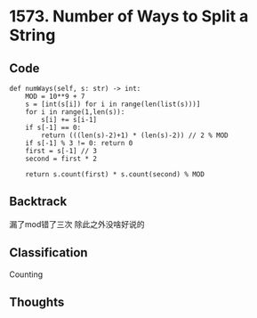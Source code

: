 # 1573. Number of Ways to Split a String
## Code
```
def numWays(self, s: str) -> int:
    MOD = 10**9 + 7
    s = [int(s[i]) for i in range(len(list(s)))]
    for i in range(1,len(s)):
        s[i] += s[i-1]
    if s[-1] == 0:
        return (((len(s)-2)+1) * (len(s)-2)) // 2 % MOD
    if s[-1] % 3 != 0: return 0 
    first = s[-1] // 3
    second = first * 2
    
    return s.count(first) * s.count(second) % MOD
```
## Backtrack
漏了mod错了三次 除此之外没啥好说的
## Classification
Counting
## Thoughts